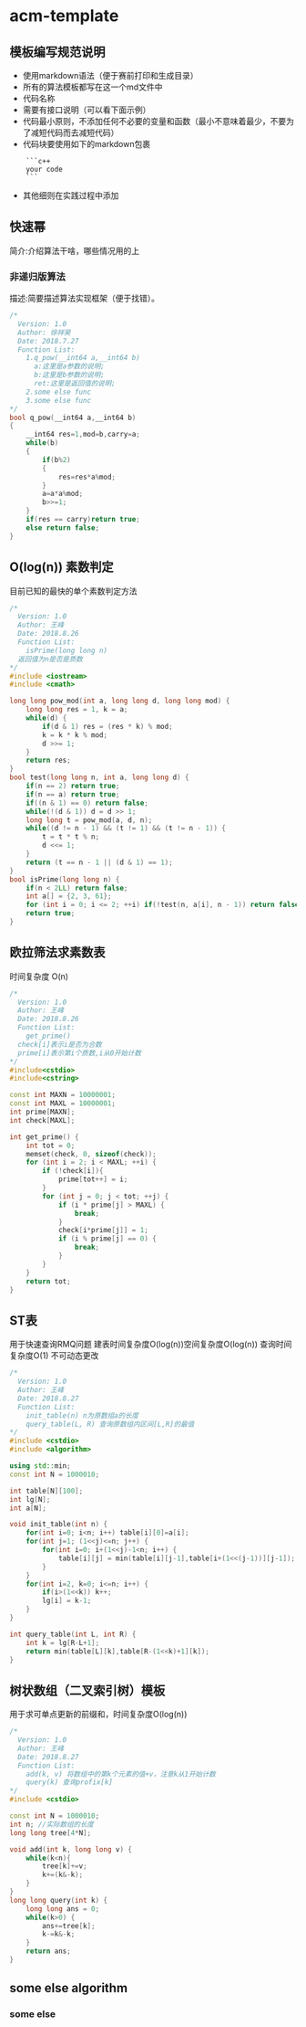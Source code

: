 # acm-template

## 模板编写规范说明

- 使用markdown语法（便于赛前打印和生成目录）
- 所有的算法模板都写在这一个md文件中
- 代码名称
- 需要有接口说明（可以看下面示例）
- 代码最小原则，不添加任何不必要的变量和函数（最小不意味着最少，不要为了减短代码而去减短代码）
- 代码块要使用如下的markdown包裹
```
    ```c++
    your code  
    ```
```
- 其他细则在实践过程中添加

## 快速幂

简介:介绍算法干啥，哪些情况用的上  


### 非递归版算法

描述:简要描述算法实现框架（便于找错）。

```c++
/*
  Version: 1.0
  Author: 徐祥昊
  Date: 2018.7.27
  Function List:
    1.q_pow(__int64 a,__int64 b)  
      a:这里是a参数的说明;  
      b:这里是b参数的说明;
      ret:这里是返回值的说明;
    2.some else func
    3.some else func
*/
bool q_pow(__int64 a,__int64 b)
{
	__int64 res=1,mod=b,carry=a;
	while(b)
	{
		if(b%2)
		{
			res=res*a%mod;
		}
		a=a*a%mod;
		b>>=1;
	}
	if(res == carry)return true;
	else return false;
}
```

## O(log(n)) 素数判定
目前已知的最快的单个素数判定方法

```c++
/*
  Version: 1.0
  Author: 王峰
  Date: 2018.8.26
  Function List:
	isPrime(long long n)
  返回值为n是否是质数
*/
#include <iostream> 
#include <cmath>

long long pow_mod(int a, long long d, long long mod) {
	long long res = 1, k = a;
	while(d) {
		if(d & 1) res = (res * k) % mod; 
		k = k * k % mod;
		d >>= 1;
	} 
	return res;
}
bool test(long long n, int a, long long d) {
	if(n == 2) return true;
	if(n == a) return true;
	if((n & 1) == 0) return false;
	while(!(d & 1)) d = d >> 1;
	long long t = pow_mod(a, d, n);
	while((d != n - 1) && (t != 1) && (t != n - 1)) {
		t = t * t % n;
		d <<= 1; 
	}
	return (t == n - 1 || (d & 1) == 1);
}
bool isPrime(long long n) {
	if(n < 2LL) return false;
	int a[] = {2, 3, 61};
	for (int i = 0; i <= 2; ++i) if(!test(n, a[i], n - 1)) return false;
	return true; 
} 
```

## 欧拉筛法求素数表
时间复杂度 O(n)

```c++
/*
  Version: 1.0
  Author: 王峰
  Date: 2018.8.26
  Function List:
	get_prime()
  check[i]表示i是否为合数
  prime[i]表示第i个质数,i从0开始计数
*/
#include<cstdio>
#include<cstring>

const int MAXN = 10000001;
const int MAXL = 10000001;
int prime[MAXN];
int check[MAXL];

int get_prime() {
	int tot = 0;
	memset(check, 0, sizeof(check));
	for (int i = 2; i < MAXL; ++i) {
		if (!check[i]){
	    	prime[tot++] = i;
		}
		for (int j = 0; j < tot; ++j) {
	    	if (i * prime[j] > MAXL) {
	    		break;
			}
	    	check[i*prime[j]] = 1;
	    	if (i % prime[j] == 0) {
	      		break;
			}
		}
	}
	return tot;
}
```

## ST表
用于快速查询RMQ问题 建表时间复杂度O(log(n))空间复杂度O(log(n)) 查询时间复杂度O(1) 不可动态更改

```c++
/*
  Version: 1.0
  Author: 王峰
  Date: 2018.8.27
  Function List:
	init_table(n) n为原数组a的长度
	query_table(L, R) 查询原数组内区间[L,R]的最值
*/
#include <cstdio>
#include <algorithm>

using std::min;
const int N = 1000010;

int table[N][100];
int lg[N];
int a[N];

void init_table(int n) {
	for(int i=0; i<n; i++) table[i][0]=a[i];
	for(int j=1; (1<<j)<=n; j++) {
		for(int i=0; i+(1<<j)-1<n; i++) {
			table[i][j] = min(table[i][j-1],table[i+(1<<(j-1))][j-1]);
		}
	} 
	for(int i=2, k=0; i<=n; i++) {
		if(i>(1<<k)) k++;
		lg[i] = k-1;
	}
}

int query_table(int L, int R) {
	int k = lg[R-L+1];
	return min(table[L][k],table[R-(1<<k)+1][k]); 
}
```

## 树状数组（二叉索引树）模板
用于求可单点更新的前缀和，时间复杂度O(log(n))
```c++
/*
  Version: 1.0
  Author: 王峰
  Date: 2018.8.27
  Function List:
	add(k, v) 将数组中的第k个元素的值+v，注意k从1开始计数
	query(k) 查询profix[k]
*/
#include <cstdio>

const int N = 1000010;
int n; //实际数组的长度 
long long tree[4*N];

void add(int k, long long v) {
	while(k<n){
		tree[k]+=v;
		k+=(k&-k);	
	}
}
long long query(int k) {
	long long ans = 0;
	while(k>0) {
		ans+=tree[k];
		k-=k&-k;
	}
	return ans;
}
```

## some else algorithm

### some else
